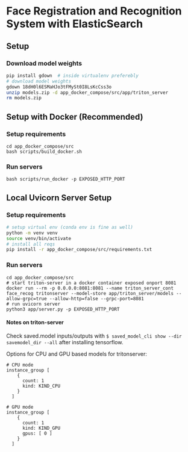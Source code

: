 # Face Registration and Recognition System with ElasticSearch


## Setup

### Download model weights

```bash
pip install gdown  # inside virtualenv preferebly
# download model weights
gdown 18dH0l6ESMaHJo3tFMySt0I8LsKcCss3o
unzip models.zip -d app_docker_compose/src/app/triton_server
rm models.zip
```

## Setup with Docker (Recommended)

### Setup requirements

```shell
cd app_docker_compose/src
bash scripts/build_docker.sh
```

### Run servers

```shell
bash scripts/run_docker -p EXPOSED_HTTP_PORT
```

## Local Uvicorn Server Setup

### Setup requirements

```bash
# setup virtual env (conda env is fine as well)
python -m venv venv
source venv/bin/activate
# install all reqs
pip install -r app_docker_compose/src/requirements.txt
```

### Run servers

```shell
cd app_docker_compose/src
# start triton-server in a docker container exposed onport 8081
docker run --rm -p 0.0.0.0:8081:8081 --name triton_server_cont face_recog tritonserver --model-store app/triton_server/models --allow-grpc=true --allow-http=false --grpc-port=8081
# run uvicorn server
python3 app/server.py -p EXPOSED_HTTP_PORT
```

#### Notes on triton-server

Check saved.model inputs/outputs with `$ saved_model_cli show --dir savemodel_dir --all` after installing tensorflow.

Options for CPU and GPU based models for tritonserver:

    # CPU mode
    instance_group [
        {
          count: 1
          kind: KIND_CPU
        }
      ]

    # GPU mode
    instance_group [
        {
          count: 1
          kind: KIND_GPU
          gpus: [ 0 ]
        }
      ]
